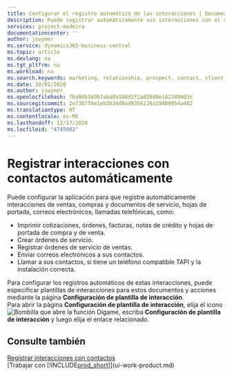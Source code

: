 ```yaml
---
title: Configurar el registro automático de las interacciones | Documentos de Microsoft
description: Puede registrar automáticamente sus interacciones con el cliente, por ejemplo, para ventas, compras y documentos de servicio o llamadas telefónicas.
services: project-madeira
documentationcenter: ''
author: jswymer
ms.service: dynamics365-business-central
ms.topic: article
ms.devlang: na
ms.tgt_pltfrm: na
ms.workload: na
ms.search.keywords: marketing, relationship, prospect, contact, client, customer
ms.date: 10/01/2020
ms.author: jswymer
ms.openlocfilehash: fba0db549b7aba0a188d2f2a02680e142349403c
ms.sourcegitcommit: 2e7307fbe1eb3b34d0ad9356226a19409054a402
ms.translationtype: HT
ms.contentlocale: es-MX
ms.lasthandoff: 12/17/2020
ms.locfileid: "4745902"
---
```

# <a name="recording-interactions-with-contacts-automatically"></a>Registrar interacciones con contactos automáticamente
Puede configurar la aplicación para que registre automáticamente interacciones de ventas, compras y documentos de servicio, hojas de portada, correos electrónicos, llamadas telefónicas, como:

* Imprimir cotizaciones, órdenes, facturas, notas de crédito y hojas de portada de compra y de venta.
* Crear órdenes de servicio.
* Registrar órdenes de servicio de ventas.
* Enviar correos electrónicos a sus contactos.
* Llamar a sus contactos, si tiene un teléfono compatible TAPI y la instalación correcta.

Para configurar los registros automáticos de estas interacciones, puede especificar plantillas de interacciones para estos documentos y acciones mediante la página **Configuración de plantilla de interacción**.  
Para abrir la página **Configuración de plantilla de interacción**, elija el icono ![Bombilla que abre la función Dígame](media/ui-search/search_small.png "Dígame qué desea hacer"), escriba **Configuración de plantilla de interacción** y luego elija el enlace relacionado.

## <a name="see-also"></a>Consulte también
[Registrar interacciones con contactos](marketing-interactions.md)  
[Trabajar con [!INCLUDE[prod_short](includes/prod_short.md)]](ui-work-product.md)  
